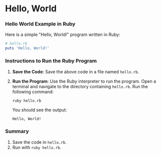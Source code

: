 # Hello, World

### Hello World Example in Ruby

Here is a simple "Hello, World!" program written in Ruby:

```ruby
# hello.rb
puts 'Hello, World!'
```

### Instructions to Run the Ruby Program

1. **Save the Code**: Save the above code in a file named `hello.rb`.

2. **Run the Program**: Use the Ruby interpreter to run the program. Open a terminal and navigate to the directory containing `hello.rb`. Run the following command:

   ```sh
   ruby hello.rb
   ```

   You should see the output:

   ```
   Hello, World!
   ```

### Summary

1. Save the code in `hello.rb`.
2. Run with `ruby hello.rb`.